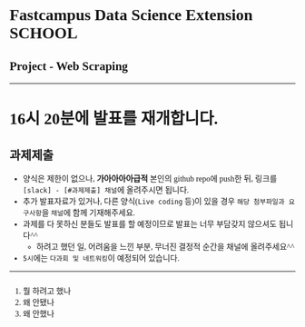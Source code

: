 # Fastcampus Data Science Extension SCHOOL
## Project - Web Scraping

---
<!--
page_number: true
$size: A4
footer : fastcampus 데이터 사이언스 Extension 스쿨, Wooyoung Choi, 2018
-->

# 16시 20분에 발표를 재개합니다.

## 과제제출
- 양식은 제한이 없으나, **가아아아아급적** 본인의 github repo에 push한 뒤, 링크를 `[slack] - [#과제제출] 채널`에 올려주시면 됩니다.
- 추가 발표자료가 있거나, 다른 양식(`Live coding` 등)이 있을 경우 `해당 첨부파일과 요구사항`을 `채널`에 함께 기재해주세요.
- 과제를 다 못하신 분들도 발표를 할 예정이므로 발표는 너무 부담갖지 않으셔도 됩니다^^
	- 하려고 했던 일, 어려움을 느낀 부분, 무너진 결정적 순간을 채널에 올려주세요^^
- `5시`에는 `다과회 및 네트워킹`이 예정되어 있습니다.

---
###
1. 뭘 하려고 했나
2. 왜 안됐나
3. 왜 안했나


<link href="https://fonts.googleapis.com/css?family=Nanum+Gothic:400,800" rel="stylesheet">
<link rel='stylesheet' href='//cdn.jsdelivr.net/npm/hack-font@3.3.0/build/web/hack-subset.css'>

<style>
h1,h2,h3,h4,h5,h6,
p,li, dd {
font-family: 'Nanum Gothic', Gothic;
}
span, pre {
font-family: Hack, monospace;
}
</style>